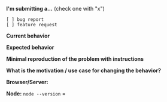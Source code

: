 <!-- Please do not submit support request here, instead see https://github.com/CodeCorico/plumes/blob/master/CONTRIBUTING.md#question -->

**I'm submitting a...**  (check one with "x")
```
[ ] bug report
[ ] feature request
```

**Current behavior**
<!-- Describe how the bug manifests. -->

**Expected behavior**
<!-- Describe what the behavior would be without the bug. -->

**Minimal reproduction of the problem with instructions**
<!--
If the current behavior is a bug or you can illustrate your feature request better with an example,
please provide the *STEPS TO REPRODUCE* and if possible a *MINIMAL DEMO* of the problem via
https://plnkr.co or similar.
-->

**What is the motivation / use case for changing the behavior?**
<!-- Describe the motivation or the concrete use case -->

**Browser/Server:**
<!-- All browsers where this could be reproduced -->

**Node:** `node --version` =